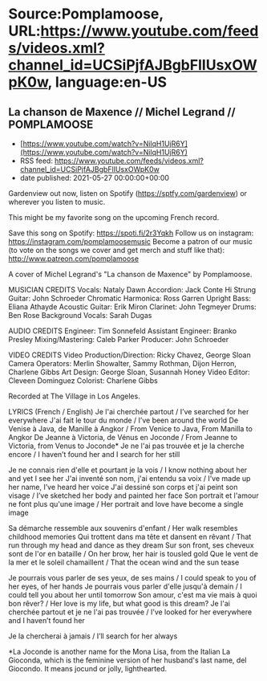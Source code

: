 # Source:Pomplamoose, URL:https://www.youtube.com/feeds/videos.xml?channel_id=UCSiPjfAJBgbFlIUsxOWpK0w, language:en-US

## La chanson de Maxence // Michel Legrand // POMPLAMOOSE
 - [https://www.youtube.com/watch?v=NilqH1UjR6Y](https://www.youtube.com/watch?v=NilqH1UjR6Y)
 - RSS feed: https://www.youtube.com/feeds/videos.xml?channel_id=UCSiPjfAJBgbFlIUsxOWpK0w
 - date published: 2021-05-27 00:00:00+00:00

Gardenview out now, listen on Spotify (https://sptfy.com/gardenview) or wherever you listen to music.

 This might be my favorite song on the upcoming French record.

Save this song on Spotify: https://spoti.fi/2r3Yqkh
Follow us on instagram: https://instagram.com/pomplamoosemusic
Become a patron of our music (to vote on the songs we cover and get merch and stuff like that): http://www.patreon.com/pomplamoose

A cover of Michel Legrand's "La chanson de Maxence" by Pomplamoose.

MUSICIAN CREDITS
Vocals: Nataly Dawn
Accordion: Jack Conte
Hi Strung Guitar: John Schroeder
Chromatic Harmonica: Ross Garren
Upright Bass: Eliana Athayde
Acoustic Guitar: Erik Miron
Clarinet: John Tegmeyer
Drums: Ben Rose
Background Vocals: Sarah Dugas

AUDIO CREDITS
Engineer: Tim Sonnefeld 
Assistant Engineer: Branko Presley
Mixing/Mastering: Caleb Parker
Producer: John Schroeder

VIDEO CREDITS
Video Production/Direction: Ricky Chavez, George Sloan
Camera Operators: Merlin Showalter, Sammy Rothman, Dijon Herron, Charlene Gibbs
Art Design: George Sloan, Susannah Honey
Video Editor: Cleveen Dominguez
Colorist: Charlene Gibbs

Recorded at The Village in Los Angeles.

LYRICS (French / English)
Je l'ai cherchée partout / I’ve searched for her everywhere
J'ai fait le tour du monde / I’ve been around the world
De Venise à Java, de Manille à Angkor / From Venice to Java, From Manilla to Angkor
De Jeanne à Victoria, de Vénus en Joconde / From Jeanne to Victoria, from Venus to Joconde*
Je ne l'ai pas trouvée et je la cherche encore / I haven’t found her and I search for her still

Je ne connais rien d'elle et pourtant je la vois / I know nothing about her and yet I see her
J'ai inventé son nom, j'ai entendu sa voix / I’ve made up her name, I’ve heard her voice
J'ai dessiné son corps et j'ai peint son visage / I’ve sketched her body and painted her face
Son portrait et l'amour ne font plus qu'une image / Her portrait and love have become a single image

Sa démarche ressemble aux souvenirs d'enfant / Her walk resembles childhood memories
Qui trottent dans ma tête et dansent en rêvant / That run through my head and dance as they dream
Sur son front, ses cheveux sont de l'or en bataille / On her brow, her hair is tousled gold
Que le vent de la mer et le soleil chamaillent / That the ocean wind and the sun tease

Je pourrais vous parler de ses yeux, de ses mains / I could speak to you of her eyes, of her hands
Je pourrais vous parler d'elle jusqu'à demain / I could tell you about her until tomorrow
Son amour, c'est ma vie mais à quoi bon rêver? / Her love is my life, but what good is this dream?
Je l'ai cherchée partout et je ne l'ai pas trouvée / I’ve looked for her everywhere and I haven’t found her

Je la chercherai à jamais / I’ll search for her always

*La Joconde is another name for the Mona Lisa, from the Italian La Gioconda, which is the feminine version of her husband's last name, del Giocondo. It means jocund or jolly, lighthearted.

